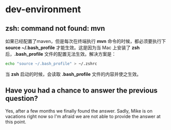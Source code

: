 # dev-environment

## zsh: command not found: mvn 

如果已经配置了maven，但是每次在终端执行 **mvn** 命令的时候，都必须要执行下 **source ~/.bash\_profile** 才能生效。这是因为当 Mac 上安装了 **zsh** 后，**.bash\_profile** 文件的配置无法生效。解决方案是：

```bash
echo "source ~/.bash_profile" > ~/.zshrc
```

当 **zsh** 启动的时候，会读取 **.bash\_profile** 文件的内容并使之生效。





## Have you had a chance to answer the previous question?

Yes, after a few months we finally found the answer. Sadly, Mike is on vacations right now so I'm afraid we are not able to provide the answer at this point.



